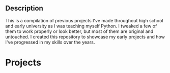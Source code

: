 ## Description
This is a compilation of previous projects I've made throughout high school and early university as I was teaching myself Python. I tweaked a few of them to work properly or look better, but most of them are original and untouched. I created this repository to showcase my early projects and how I've progressed in my skills over the years. 

# Projects 

## 
